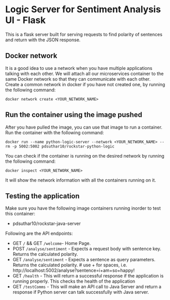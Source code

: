 # Logic Server for Sentiment Analysis UI - Flask

This is a flask server built for serving requests to find polarity of sentences and return with the JSON response.


## Docker network

It is a good idea to use a network when you have multiple applications talking with each other. We will attach all our microservices container to the same Docker network so that they can communicate with each other. Create a common network in docker if you have not created one, by running the following command:

```
docker network create <YOUR_NETWORK_NAME>
```

## Run the container using the image pushed

After you have pulled the image, you can use that image to run a container. Run the container with the following command:

```
docker run --name python-logic-server --network <YOUR_NETWORK_NAME> --rm -p 5002:5002 pdsuthar10/rockstar-python-logic
```

You can check if the container is running on the desired network by running the following command:

```
docker inspect <YOUR_NETWORK_NAME>
```

It will show the network information with all the containers running on it.

## Testing the application

Make sure you have the following image containers running inorder to test this container:
- pdsuthar10/rockstar-java-server

Following are the API endpoints: 
- GET `/`  && GET `/welcome`- Home Page.
- POST `/analyse/sentiment` - Expects a request body with sentence key. Returns the calculated polarity.
- GET `/analyse/sentiment` - Expects a sentence as query parameters. Returns the calculated polarity. # use + for spaces, i.e. http://localhost:5002/analyse?sentence=i+am+so+happy!
- GET `/health` - This will return a successful response if the application is running properly. This checks the health of the application
- GET `/testComms` - This will make an API call to Java Server and return a response if Python server can talk successfully with Java server.
